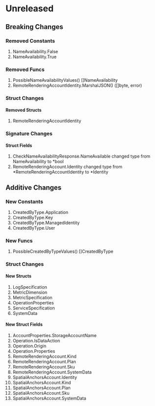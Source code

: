 # Unreleased

## Breaking Changes

### Removed Constants

1. NameAvailability.False
1. NameAvailability.True

### Removed Funcs

1. PossibleNameAvailabilityValues() []NameAvailability
1. RemoteRenderingAccountIdentity.MarshalJSON() ([]byte, error)

### Struct Changes

#### Removed Structs

1. RemoteRenderingAccountIdentity

### Signature Changes

#### Struct Fields

1. CheckNameAvailabilityResponse.NameAvailable changed type from NameAvailability to *bool
1. RemoteRenderingAccount.Identity changed type from *RemoteRenderingAccountIdentity to *Identity

## Additive Changes

### New Constants

1. CreatedByType.Application
1. CreatedByType.Key
1. CreatedByType.ManagedIdentity
1. CreatedByType.User

### New Funcs

1. PossibleCreatedByTypeValues() []CreatedByType

### Struct Changes

#### New Structs

1. LogSpecification
1. MetricDimension
1. MetricSpecification
1. OperationProperties
1. ServiceSpecification
1. SystemData

#### New Struct Fields

1. AccountProperties.StorageAccountName
1. Operation.IsDataAction
1. Operation.Origin
1. Operation.Properties
1. RemoteRenderingAccount.Kind
1. RemoteRenderingAccount.Plan
1. RemoteRenderingAccount.Sku
1. RemoteRenderingAccount.SystemData
1. SpatialAnchorsAccount.Identity
1. SpatialAnchorsAccount.Kind
1. SpatialAnchorsAccount.Plan
1. SpatialAnchorsAccount.Sku
1. SpatialAnchorsAccount.SystemData
